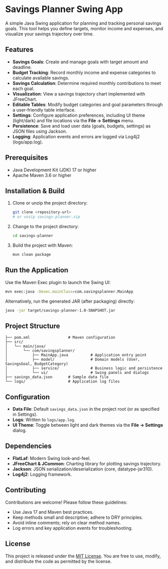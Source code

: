 # Savings Planner Swing App

A simple Java Swing application for planning and tracking personal savings goals. This tool helps you define targets, monitor income and expenses, and visualize your savings trajectory over time.

## Features

* **Savings Goals**: Create and manage goals with target amount and deadline.
* **Budget Tracking**: Record monthly income and expense categories to calculate available savings.
* **Savings Calculation**: Determine required monthly contributions to meet each goal.
* **Visualization**: View a savings trajectory chart implemented with JFreeChart.
* **Editable Tables**: Modify budget categories and goal parameters through a user-friendly table interface.
* **Settings**: Configure application preferences, including UI theme (light/dark) and file locations via the **File → Settings** menu.
* **Persistence**: Save and load user data (goals, budgets, settings) as JSON files using Jackson.
* **Logging**: Application events and errors are logged via Log4j2 (logs/app.log).

## Prerequisites

* Java Development Kit (JDK) 17 or higher
* Apache Maven 3.6 or higher

## Installation & Build

1. Clone or unzip the project directory:

   ```bash
   git clone <repository-url>
   # or unzip savings-planner.zip
   ```
2. Change to the project directory:

   ```bash
   cd savings-planner
   ```
3. Build the project with Maven:

   ```bash
   mvn clean package
   ```

## Run the Application

Use the Maven Exec plugin to launch the Swing UI:

```bash
mvn exec:java -Dexec.mainClass=com.savingsplanner.MainApp
```

Alternatively, run the generated JAR (after packaging) directly:

```bash
java -jar target/savings-planner-1.0-SNAPSHOT.jar
```

## Project Structure

```
├── pom.xml                 # Maven configuration
├── src/
│   └── main/java/
│       └── com/savingsplanner/
│           ├── MainApp.java          # Application entry point
│           ├── model/                # Domain models (User, SavingsGoal, BudgetCategory)
│           ├── service/              # Business logic and persistence
│           └── ui/                   # Swing panels and dialogs
├── savings_data.json       # Sample data file
└── logs/                   # Application log files
```

## Configuration

* **Data File**: Default `savings_data.json` in the project root (or as specified in Settings).
* **Logs**: Written to `logs/app.log`.
* **UI Theme**: Toggle between light and dark themes via the **File → Settings** dialog.

## Dependencies

* **FlatLaf**: Modern Swing look-and-feel.
* **JFreeChart & JCommon**: Charting library for plotting savings trajectory.
* **Jackson**: JSON serialization/deserialization (core, datatype-jsr310).
* **Log4j2**: Logging framework.

## Contributing

Contributions are welcome! Please follow these guidelines:

* Use Java 17 and Maven best practices.
* Keep methods small and descriptive; adhere to DRY principles.
* Avoid inline comments; rely on clear method names.
* Log errors and key application events for troubleshooting.

## License

This project is released under the [MIT License](LICENSE).
You are free to use, modify, and distribute the code as permitted by the license.

